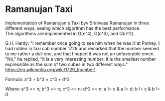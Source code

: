 # Ramanujan Taxi
Implementation of Ramanujan's Taxi byv Srinivasa Ramanujan in three different ways, seeing which algorithm has the best performance.  
The algorithms are implemented in O(n^4), O(n^3), and O(n^2).

G.H. Hardy: "I remember once going to see him when he was ill at Putney. I had ridden in taxi cab number 1729 and
remarked that the number seemed to me rather a dull one, and that I hoped it was not an unfavorable omen.
"No," he replied, "it is a very interesting number; it is the smallest number expressible as the sum of two cubes
in two different ways." https://en.wikipedia.org/wiki/1729_(number)

Formula: a^3 + b^3 = c^3 + d^3

Where:
a^3 <= n;
b^3 <= n;
c^3 <= n;
d^3 <= n;
a != c  & a != d;
b != c  & b != d


